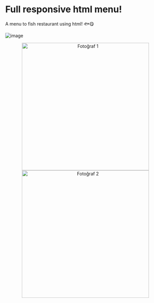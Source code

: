 # Full responsive html menu!

A menu to fish restaurant using html! 🐟😋

![image](https://github.com/metinardakantarci/html_menu/assets/55920692/f1fc8602-f3e5-44c7-9c23-deedc1d37a75)

<p align="center">
  <img src="https://github.com/metinardakantarci/html_menu/assets/55920692/d82f7f2c-4898-4522-9e87-b922399e8f79" alt="Fotoğraf 1" width="400"/> 
  <img src="https://github.com/metinardakantarci/html_menu/assets/55920692/7a7b88f2-b0a1-498f-8099-4f5cb1ec064e" alt="Fotoğraf 2" width="400"/>
</p>

